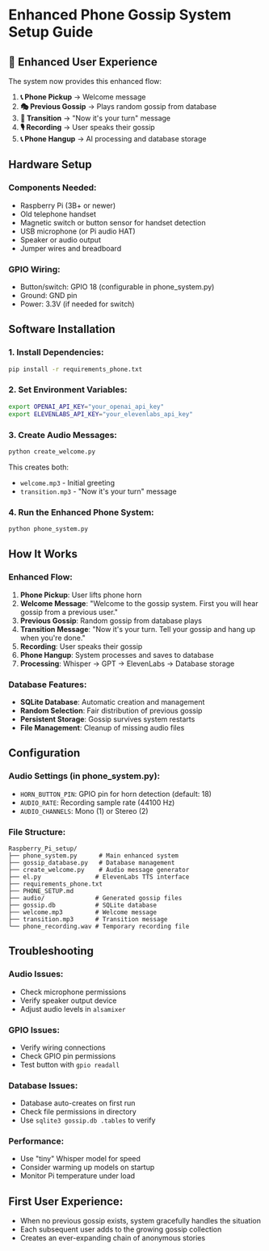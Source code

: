 # Enhanced Phone Gossip System Setup Guide

## 🎯 Enhanced User Experience

The system now provides this enhanced flow:
1. **📞 Phone Pickup** → Welcome message
2. **🎭 Previous Gossip** → Plays random gossip from database  
3. **🔄 Transition** → "Now it's your turn" message
4. **🎙️ Recording** → User speaks their gossip
5. **📞 Phone Hangup** → AI processing and database storage

## Hardware Setup

### Components Needed:
- Raspberry Pi (3B+ or newer)
- Old telephone handset
- Magnetic switch or button sensor for handset detection
- USB microphone (or Pi audio HAT)
- Speaker or audio output
- Jumper wires and breadboard

### GPIO Wiring:
- Button/switch: GPIO 18 (configurable in phone_system.py)
- Ground: GND pin
- Power: 3.3V (if needed for switch)

## Software Installation

### 1. Install Dependencies:
```bash
pip install -r requirements_phone.txt
```

### 2. Set Environment Variables:
```bash
export OPENAI_API_KEY="your_openai_api_key"
export ELEVENLABS_API_KEY="your_elevenlabs_api_key"
```

### 3. Create Audio Messages:
```bash
python create_welcome.py
```
This creates both:
- `welcome.mp3` - Initial greeting
- `transition.mp3` - "Now it's your turn" message

### 4. Run the Enhanced Phone System:
```bash
python phone_system.py
```

## How It Works

### Enhanced Flow:
1. **Phone Pickup**: User lifts phone horn
2. **Welcome Message**: "Welcome to the gossip system. First you will hear gossip from a previous user."
3. **Previous Gossip**: Random gossip from database plays
4. **Transition Message**: "Now it's your turn. Tell your gossip and hang up when you're done."
5. **Recording**: User speaks their gossip
6. **Phone Hangup**: System processes and saves to database
7. **Processing**: Whisper → GPT → ElevenLabs → Database storage

### Database Features:
- **SQLite Database**: Automatic creation and management
- **Random Selection**: Fair distribution of previous gossip
- **Persistent Storage**: Gossip survives system restarts
- **File Management**: Cleanup of missing audio files

## Configuration

### Audio Settings (in phone_system.py):
- `HORN_BUTTON_PIN`: GPIO pin for horn detection (default: 18)
- `AUDIO_RATE`: Recording sample rate (44100 Hz)
- `AUDIO_CHANNELS`: Mono (1) or Stereo (2)

### File Structure:
```
Raspberry_Pi_setup/
├── phone_system.py      # Main enhanced system
├── gossip_database.py   # Database management
├── create_welcome.py    # Audio message generator
├── el.py               # ElevenLabs TTS interface
├── requirements_phone.txt
├── PHONE_SETUP.md
├── audio/              # Generated gossip files
├── gossip.db           # SQLite database
├── welcome.mp3         # Welcome message
├── transition.mp3      # Transition message
└── phone_recording.wav # Temporary recording file
```

## Troubleshooting

### Audio Issues:
- Check microphone permissions
- Verify speaker output device
- Adjust audio levels in `alsamixer`

### GPIO Issues:
- Verify wiring connections
- Check GPIO pin permissions
- Test button with `gpio readall`

### Database Issues:
- Database auto-creates on first run
- Check file permissions in directory
- Use `sqlite3 gossip.db .tables` to verify

### Performance:
- Use "tiny" Whisper model for speed
- Consider warming up models on startup
- Monitor Pi temperature under load

## First User Experience:
- When no previous gossip exists, system gracefully handles the situation
- Each subsequent user adds to the growing gossip collection
- Creates an ever-expanding chain of anonymous stories